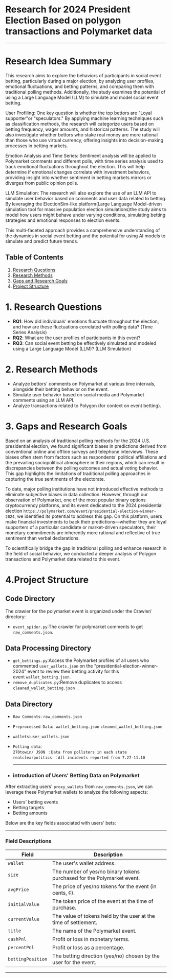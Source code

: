# Research for 2024 President Election Based on polygon transactions and Polymarket data

----

# Research Idea Summary             

This research aims to explore the behaviors of participants in social event betting, particularly during a major election, by analyzing user profiles, emotional fluctuations, and betting patterns, and comparing them with traditional polling methods. Additionally, the study examines the potential of using a Large Language Model (LLM) to simulate and model social event betting.

User Profiling: One key question is whether the top bettors are "Loyal supporter"or "speculators." By applying machine learning techniques such as classification methods, the research will categorize users based on betting frequency, wager amounts, and historical patterns. The study will also investigate whether bettors who stake real money are more rational than those who use virtual currency, offering insights into decision-making processes in betting markets.

Emotion Analysis and Time Series: Sentiment analysis will be applied to Polymarket comments and different polls, with time series analysis used to track emotional fluctuations throughout the election. This will help determine if emotional changes correlate with investment behaviors, providing insight into whether sentiment in betting markets mirrors or diverges from public opinion polls.

LLM Simulation: The research will also explore the use of an LLM API to simulate user behavior based on comments and user data related to betting. By leveraging the ElectionSim-like platform(Large Language Model-driven simulation tool for massive population election simulations)the study aims to model how users might behave under varying conditions, simulating betting strategies and emotional responses to election events.

This multi-faceted approach provides a comprehensive understanding of the dynamics in social event betting and the potential for using AI models to simulate and predict future trends.


## Table of Contents
1. [Research Questions](#1-research-questions)
2. [Research Methods](#2-research-methods)
3. [Gaps and Research Goals](#3-gaps-and-research-goals)
4. [Project Structure](#4-project-structure)


# 1. Research Questions

- **RQ1**: How did individuals' emotions fluctuate throughout the election, and how are these fluctuations correlated with polling data? (Time Series Analysis)
- **RQ2**: What are the user profiles of participants in this event?
- **RQ3**: Can social event betting be effectively simulated and modeled using a Large Language Model (LLM)? (LLM Simulation)

# 2. Research Methods

- Analyze bettors' comments on Polymarket at various time intervals, alongside their betting behavior on the event.
- Simulate user behavior based on social media and Polymarket comments using an LLM API.
- Analyze transactions related to Polygon (for context on event betting).

# 3. Gaps and Research Goals    

 
Based on an analysis of traditional polling methods for the 2024 U.S. presidential election, we found significant biases in predictions derived from conventional online and offline surveys and telephone interviews. These biases often stem from factors such as respondents' political affiliations and the prevailing sociopolitical atmosphere in their regions, which can result in discrepancies between the polling outcomes and actual voting behavior. This gap highlights the limitations of traditional polling approaches in capturing the true sentiments of the electorate.

To date, major polling institutions have not introduced effective methods to eliminate subjective biases in data collection. However, through our observation of Polymarket, one of the most popular binary options cryptocurrency platforms, and its event dedicated to the 2024 presidential election `https://polymarket.com/event/presidential-election-winner-2024`, we identified its potential to address this gap. On this platform, users make financial investments to back their predictions—whether they are loyal supporters of a particular candidate or market-driven speculators, their monetary commitments are inherently more rational and reflective of true sentiment than verbal declarations.

To scientifically bridge the gap in traditional polling and enhance research in the field of social behavior, we conducted a deeper analysis of Polygon transactions and Polymarket data related to this event.

# 4.Project Structure
## Code Directory
The crawler for the polymarket event is organized under the Crawler/ directory:

- `event_spider.py`:The crawler for polymarket comments to get `raw_comments.json`.
 
## Data Processing Directory
- `get_bettings.py`:Access the Polymarket profiles of all users who commented `user_wallets.json` on the "presidential-election-winner-2024" event to review their betting activity for this event `wallet_betting.json`. 
- `remove_duplicates.py`:Remove duplicates to access `cleaned_wallet_betting.json`  .    
## Data Directory        
- `Raw Comments`: `raw_comments.json`        
- `Preprocessed Data`:  `wallet_betting.json` `cleaned_wallet_betting.json` 
- `wallets`:`user_wallets.json`  
- `Polling data`:  
`270towin/ JSON ：Data from pollsters in each state`  
`realclearpolitics ：All incidents reported from 7.27-11.10`

  
  ____
- ### introduction of Users' Betting Data on Polymarket


After extracting users' `proxy_wallets` from `raw_comments.json`, we can leverage these Polymarket wallets to analyze the following aspects:


- Users' betting events
- Betting targets
- Betting amounts

Below are the key fields associated with users' bets:

---

### **Field Descriptions**

| **Field**            | **Description**                                                                                     |
|-----------------------|-----------------------------------------------------------------------------------------------------|
| `wallet`             | The user's wallet address.                                                                          |
| `size`               | The number of yes/no binary tokens purchased for the Polymarket event.                              |
| `avgPrice`           | The price of yes/no tokens for the event (in cents, ¢).                                             |
| `initialValue`       | The token price of the event at the time of purchase.                                               |
| `currentValue`       | The value of tokens held by the user at the time of settlement.                                     |
| `title`              | The name of the Polymarket event.                                                                   |
| `cashPnl`            | Profit or loss in monetary terms.                                                                   |
| `percentPnl`         | Profit or loss as a percentage.                                                                     |
| `bettingPosition`    | The betting direction (yes/no) chosen by the user for the event.                                    |

---
